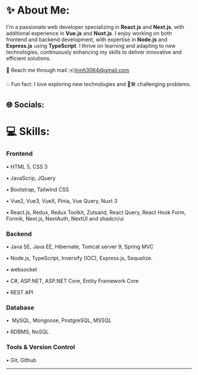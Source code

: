 # ✨ About Me:

I'm a passionate web developer specializing in **React.js** and **Next.js**, with additional experience in **Vue.js** and **Nuxt.js**. I enjoy working on both frontend and backend development, with expertise in **Node.js** and **Express.js** using **TypeScript**. I thrive on learning and adapting to new technologies, continuously enhancing my skills to deliver innovative and efficient solutions.

📧 Reach me through mail ✉️[linnh3064@gmail.com](mailto\:linnh3064@gmail.com)

💡 Fun fact: I love exploring new technologies and 🤔🛠️ challenging problems.

## 🌐 Socials:

&#x20;&#x20;

# 💻 Skills:

### Frontend

•	HTML 5, CSS 3

•	JavaScrip, JQuery

•	Bootstrap, Tailwind CSS

•	Vue2, Vue3, VueX, Pinia, Vue Query, Nuxt 3

•	React.js, Redux, Redux Toolkit, Zutsand, React Query, React Hook Form,  Formik, Next.js, NextAuth, NextUI and shadcn/ui



### Backend

•	Java SE, Java EE, Hibernate, Tomcat server 9, Spring MVC

•	Node.js, TypeScript, Inversify (IOC), Express.js, Sequelize.

•	websocket

•	C#, ASP.NET, ASP.NET Core, Entity Framework Core

•	REST API



### Database

•  MySQL, Mongoose, PostgreSQL, MSSQL

•	RDBMS, NoSQL



### Tools & Version Control

•	Git, Github

---



